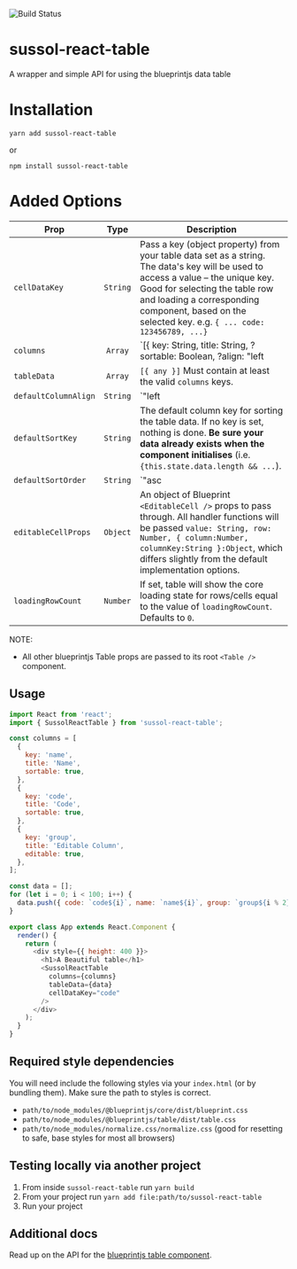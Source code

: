 ![Build Status](http://54.206.8.184:8080/buildStatus/icon?job=sussol-react-table-test)

# sussol-react-table
A wrapper and simple API for using the blueprintjs data table

# Installation
`yarn add sussol-react-table`

or

`npm install sussol-react-table`

# Added Options

| Prop          | Type          | Description  |
| ------------- |:-------------:| ------------ |
| `cellDataKey` | `String`      | Pass a key (object property) from your table data set as a string. The data's key will be used to access a value &ndash; the unique key. Good for selecting the table row and loading a corresponding component, based on the selected key. e.g. `{ ... code: 123456789, ...}` |
| `columns`     | `Array`| `[{ key: String, title: String, ?sortable: Boolean, ?align: "left|center|right" }]` Column headers for the table. |
| `tableData`   | `Array` | `[{ any }]` Must contain at least the valid `columns` keys. |
| `defaultColumnAlign` | `String` | `"left|center|right"` The CSS text alignment for **all** table cells. Defaults to `"left"`. A column's `align` key takes precedence. |
| `defaultSortKey` | `String` | The default column key for sorting the table data. If no key is set, nothing is done. **Be sure your data already exists when the component initialises** (i.e. `{this.state.data.length && ...`). |
| `defaultSortOrder` | `String` | `"asc|desc"` If `defaultSortKey` is set, determines the default column sort direction on initialisation. Defaults to `"asc"`. |
| `editableCellProps` | `Object` | An object of Blueprint `<EditableCell />` props to pass through. All handler functions will be passed `value: String, row: Number, { column:Number, columnKey:String }:Object`, which differs slightly from the default implementation options. |
| `loadingRowCount` | `Number` | If set, table will show the core loading state for rows/cells equal to the value of `loadingRowCount`. Defaults to `0`. |

NOTE:

* All other blueprintjs Table props are passed to its root `<Table />` component.

## Usage
```js
import React from 'react';
import { SussolReactTable } from 'sussol-react-table';

const columns = [
  {
    key: 'name',
    title: 'Name',
    sortable: true,
  },
  {
    key: 'code',
    title: 'Code',
    sortable: true,
  },
  {
    key: 'group',
    title: 'Editable Column',
    editable: true,
  },
];

const data = [];
for (let i = 0; i < 100; i++) {
  data.push({ code: `code${i}`, name: `name${i}`, group: `group${i % 2}` });
}

export class App extends React.Component {
  render() {
    return (
      <div style={{ height: 400 }}>
        <h1>A Beautiful table</h1>
        <SussolReactTable
          columns={columns}
          tableData={data}
          cellDataKey="code"
        />
      </div>
    );
  }
}
```

## Required style dependencies
You will need include the following styles via your `index.html` (or by bundling them). Make sure the path to styles is correct.

* `path/to/node_modules/@blueprintjs/core/dist/blueprint.css`
* `path/to/node_modules/@blueprintjs/table/dist/table.css`
* `path/to/node_modules/normalize.css/normalize.css` (good for resetting to safe, base styles for most all browsers)

## Testing locally via another project

1. From inside `sussol-react-table` run `yarn build`
2. From your project run `yarn add file:path/to/sussol-react-table`
3. Run your project

## Additional docs

Read up on the API for the [blueprintjs table component](http://blueprintjs.com/docs/#components.table-js.api).
